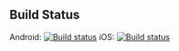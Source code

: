 ## Build Status

Android: [![Build status](https://build.appcenter.ms/v0.1/apps/ea7ac167-a82b-422e-989b-c3178d113bd5/branches/main/badge)](https://appcenter.ms)
iOS: [![Build status](https://build.appcenter.ms/v0.1/apps/f23333ad-a646-45ca-8616-e56203b6e606/branches/main/badge)](https://appcenter.ms)
